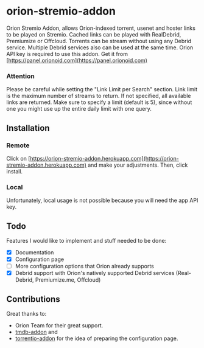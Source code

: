 # orion-stremio-addon
Orion Stremio Addon, allows Orion-indexed torrent, usenet and hoster links to be played on Stremio. Cached links can be played with RealDebrid, Premiumize or Offcloud. Torrents can be stream without using any Debrid service. Multiple Debrid services also can be used at the same time. Orion API key is required to use this addon. Get it from [https://panel.orionoid.com](https://panel.orionoid.com)

### Attention
Please be careful while setting the "Link Limit per Search" section. Link limit is the maximum number of streams to return. If not specified, all available links are returned. Make sure to specify a limit (default is 5), since without one you might use up the entire daily limit with one query.

## Installation

### Remote
Click on [https://orion-stremio-addon.herokuapp.com](https://orion-stremio-addon.herokuapp.com) and make your adjustments. Then, click install.

### Local
Unfortunately, local usage is not possible because you will need the app API key.

## Todo
Features I would like to implement and stuff needed to be done:
- [x] Documentation
- [x] Configuration page
- [ ] More configuration options that Orion already supports
- [x] Debrid support with Orion's natively supported Debrid services (Real-Debrid, Premiumize.me, Offcloud)

## Contributions
Great thanks to:
* Orion Team for their great support.
* [tmdb-addon](https://github.com/mrcanelas/tmdb-addon) and
* [torrentio-addon](https://github.com/TheBeastLT/torrentio-scraper)
for the idea of preparing the configuration page. 
